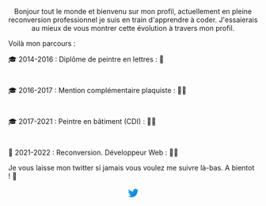 <p align='center'>Bonjour tout le monde et bienvenu sur mon profil, actuellement en pleine reconversion professionnel je suis en train d'apprendre à coder. J'essaierais au mieux de vous montrer cette évolution à travers mon profil. 

Voilà  mon parcours :

:mortar_board: 2014-2016 : Diplôme de peintre en lettres : :art:
#
:mortar_board: 2016-2017 : Mention complémentaire plaquiste : :construction_worker_man:
#
:mortar_board: 2017-2021 : Peintre en bâtiment (CDI) : :construction_worker_man:
#
:seedling: 2021-2022 : Reconversion. Développeur Web : :man_technologist:




Je vous laisse mon twitter si jamais vous voulez me suivre là-bas. A bientot ! 👋


<p align='center'><a href="https://twitter.com/Do_Do130"><img height="24" src="https://github.com/Zodd13/Zodd13/blob/main/icons8-twitter-48.png"></a>
</p>








































<!--
**Zodd13/Zodd13** is a ✨ _special_ ✨ repository because its `README.md` (this file) appears on your GitHub profile.

Here are some ideas to get you started:

- 🔭 I’m currently working on ...
- 🌱 I’m currently learning ...
- 👯 I’m looking to collaborate on ...
- 🤔 I’m looking for help with ...
- 💬 Ask me about ...
- 📫 How to reach me: ...
- 😄 Pronouns: ...
- ⚡ Fun fact: ...
-->
